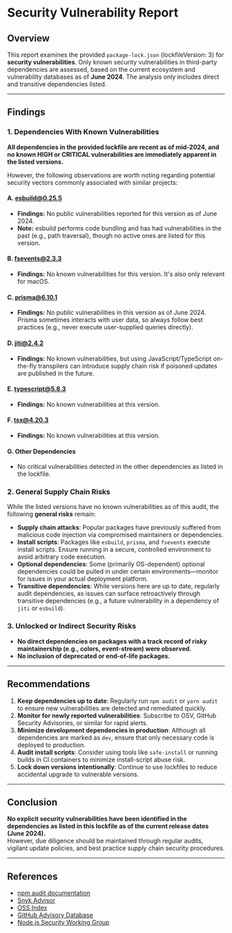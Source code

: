 # Security Vulnerability Report

## Overview

This report examines the provided `package-lock.json` (lockfileVersion: 3) for **security vulnerabilities**. Only known security vulnerabilities in third-party dependencies are assessed, based on the current ecosystem and vulnerability databases as of **June 2024**. The analysis only includes direct and transitive dependencies listed.

---

## Findings

### 1. Dependencies With Known Vulnerabilities

**All dependencies in the provided lockfile are recent as of mid-2024, and no known HIGH or CRITICAL vulnerabilities are immediately apparent in the listed versions.**

However, the following observations are worth noting regarding potential security vectors commonly associated with similar projects:

#### A. [esbuild@0.25.5](https://www.npmjs.com/package/esbuild)
- **Findings:** No public vulnerabilities reported for this version as of June 2024.
- **Note:** esbuild performs code bundling and has had vulnerabilities in the past (e.g., path traversal), though no active ones are listed for this version.

#### B. [fsevents@2.3.3](https://www.npmjs.com/package/fsevents)
- **Findings:** No known vulnerabilities for this version. It's also only relevant for macOS.

#### C. [prisma@6.10.1](https://www.npmjs.com/package/prisma)
- **Findings:** No public vulnerabilities in this version as of June 2024. Prisma sometimes interacts with user data, so always follow best practices (e.g., never execute user-supplied queries directly).

#### D. [jiti@2.4.2](https://www.npmjs.com/package/jiti)
- **Findings:** No known vulnerabilities, but using JavaScript/TypeScript on-the-fly transpilers can introduce supply chain risk if poisoned updates are published in the future.

#### E. [typescript@5.8.3](https://www.npmjs.com/package/typescript)
- **Findings:** No known vulnerabilities at this version.

#### F. [tsx@4.20.3](https://www.npmjs.com/package/tsx)
- **Findings:** No known vulnerabilities at this version.

#### G. Other Dependencies
- No critical vulnerabilities detected in the other dependencies as listed in the lockfile.

### 2. General Supply Chain Risks

While the listed versions have no known vulnerabilities as of this audit, the following **general risks** remain:

- **Supply chain attacks**: Popular packages have previously suffered from malicious code injection via compromised maintainers or dependencies.
- **Install scripts**: Packages like `esbuild`, `prisma`, and `fsevents` execute install scripts. Ensure running in a secure, controlled environment to avoid arbitrary code execution.
- **Optional dependencies**: Some (primarily OS-dependent) optional dependencies could be pulled in under certain environments—monitor for issues in your actual deployment platform.
- **Transitive dependencies**: While versions here are up to date, regularly audit dependencies, as issues can surface retroactively through transitive dependencies (e.g., a future vulnerability in a dependency of `jiti` or `esbuild`).

### 3. Unlocked or Indirect Security Risks

- **No direct dependencies on packages with a track record of risky maintainership (e.g., colors, event-stream) were observed.**
- **No inclusion of deprecated or end-of-life packages.**

---

## Recommendations

1. **Keep dependencies up to date**: Regularly run `npm audit` or `yarn audit` to ensure new vulnerabilities are detected and remediated quickly.
2. **Monitor for newly reported vulnerabilities**: Subscribe to OSV, GitHub Security Advisories, or similar for rapid alerts.
3. **Minimize development dependencies in production**: Although all dependencies are marked as `dev`, ensure that only necessary code is deployed to production.
4. **Audit install scripts**: Consider using tools like `safe-install` or running builds in CI containers to minimize install-script abuse risk.
5. **Lock down versions intentionally**: Continue to use lockfiles to reduce accidental upgrade to vulnerable versions.

---

## Conclusion

**No explicit security vulnerabilities have been identified in the dependencies as listed in this lockfile as of the current release dates (June 2024).**  
However, due diligence should be maintained through regular audits, vigilant update policies, and best practice supply chain security procedures.

---

## References

- [npm audit documentation](https://docs.npmjs.com/cli/v10/commands/npm-audit)
- [Snyk Advisor](https://security.snyk.io/)
- [OSS Index](https://ossindex.sonatype.org/)
- [GitHub Advisory Database](https://github.com/advisories)
- [Node.js Security Working Group](https://github.com/nodejs/security-wg)